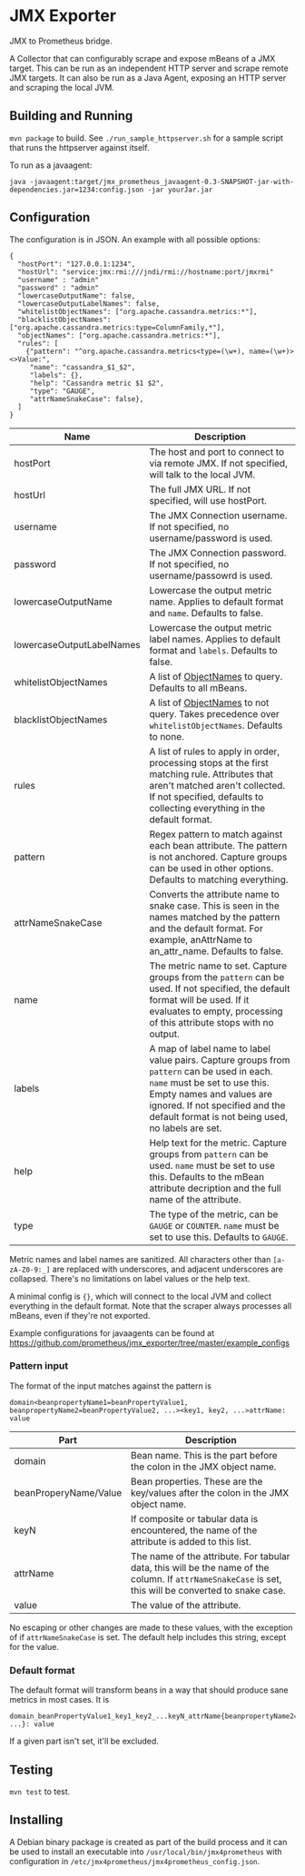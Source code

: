 JMX Exporter
=====

JMX to Prometheus bridge.

A Collector that can configurably scrape and expose mBeans of a JMX target.
This can be run as an independent HTTP server and scrape remote JMX targets.
It can also be run as a Java Agent, exposing an HTTP server and scraping the local JVM.

## Building and Running

`mvn package` to build.
See `./run_sample_httpserver.sh` for a sample script that runs the httpserver against itself.

To run as a javaagent:

```
java -javaagent:target/jmx_prometheus_javaagent-0.3-SNAPSHOT-jar-with-dependencies.jar=1234:config.json -jar yourJar.jar
```

## Configuration
The configuration is in JSON. An example with all possible options:

```
{ 
  "hostPort": "127.0.0.1:1234",
  "hostUrl": "service:jmx:rmi:///jndi/rmi://hostname:port/jmxrmi"
  "username" : "admin"
  "password" : "admin"
  "lowercaseOutputName": false,
  "lowercaseOutputLabelNames": false,
  "whitelistObjectNames": ["org.apache.cassandra.metrics:*"],
  "blacklistObjectNames": ["org.apache.cassandra.metrics:type=ColumnFamily,*"],
  "objectNames": ["org.apache.cassandra.metrics:*"],
  "rules": [
    {"pattern": "^org.apache.cassandra.metrics<type=(\w+), name=(\w+)><>Value:",
     "name": "cassandra_$1_$2",
     "labels": {},
     "help": "Cassandra metric $1 $2",
     "type": "GAUGE",
     "attrNameSnakeCase": false},
  ]
}
```

Name     | Description
---------|------------
hostPort | The host and port to connect to via remote JMX. If not specified, will talk to the local JVM.
hostUrl | The full JMX URL.  If not specified, will use hostPort.
username | The JMX Connection username.  If not specified, no username/password is used.
password | The JMX Connection password.  If not specified, no username/passowrd is used.
lowercaseOutputName | Lowercase the output metric name. Applies to default format and `name`. Defaults to false.
lowercaseOutputLabelNames | Lowercase the output metric label names. Applies to default format and `labels`. Defaults to false.
whitelistObjectNames | A list of [ObjectNames](http://docs.oracle.com/javase/6/docs/api/javax/management/ObjectName.html) to query. Defaults to all mBeans.
blacklistObjectNames | A list of [ObjectNames](http://docs.oracle.com/javase/6/docs/api/javax/management/ObjectName.html) to not query. Takes precedence over `whitelistObjectNames`. Defaults to none.
rules    | A list of rules to apply in order, processing stops at the first matching rule. Attributes that aren't matched aren't collected. If not specified, defaults to collecting everything in the default format.
pattern  | Regex pattern to match against each bean attribute. The pattern is not anchored. Capture groups can be used in other options. Defaults to matching everything.
attrNameSnakeCase | Converts the attribute name to snake case. This is seen in the names matched by the pattern and the default format. For example, anAttrName to an\_attr\_name. Defaults to false.
name     | The metric name to set. Capture groups from the `pattern` can be used. If not specified, the default format will be used. If it evaluates to empty, processing of this attribute stops with no output.
labels   | A map of label name to label value pairs. Capture groups from `pattern` can be used in each. `name` must be set to use this. Empty names and values are ignored. If not specified and the default format is not being used, no labels are set.
help     | Help text for the metric. Capture groups from `pattern` can be used. `name` must be set to use this. Defaults to the mBean attribute decription and the full name of the attribute.
type     | The type of the metric, can be `GAUGE` or `COUNTER`. `name` must be set to use this. Defaults to `GAUGE`.

Metric names and label names are sanitized. All characters other than `[a-zA-Z0-9:_]` are replaced with underscores,
and adjacent underscores are collapsed. There's no limitations on label values or the help text.

A minimal config is `{}`, which will connect to the local JVM and collect everything in the default format.
Note that the scraper always processes all mBeans, even if they're not exported.

Example configurations for javaagents can be found at  https://github.com/prometheus/jmx_exporter/tree/master/example_configs

### Pattern input
The format of the input matches against the pattern is

```
domain<beanpropertyName1=beanPropertyValue1, beanpropertyName2=beanPropertyValue2, ...><key1, key2, ...>attrName: value
```

Part     | Description
---------|------------
domain   | Bean name. This is the part before the colon in the JMX object name.
beanProperyName/Value | Bean properties. These are the key/values after the colon in the JMX object name.
keyN     | If composite or tabular data is encountered, the name of the attribute is added to this list. 
attrName | The name of the attribute. For tabular data, this will be the name of the column. If `attrNameSnakeCase` is set, this will be converted to snake case.
value    | The value of the attribute.

No escaping or other changes are made to these values, with the exception of if `attrNameSnakeCase` is set. 
The default help includes this string, except for the value.

### Default format
The default format will transform beans in a way that should produce sane metrics in most cases. It is

```
domain_beanPropertyValue1_key1_key2_...keyN_attrName{beanpropertyName2="beanPropertyValue2", ...}: value
```
If a given part isn't set, it'll be excluded.

## Testing

`mvn test` to test.

## Installing

A Debian binary package is created as part of the build process and it can 
be used to install an executable into `/usr/local/bin/jmx4prometheus` with configuration
in `/etc/jmx4prometheus/jmx4prometheus_config.json`.
